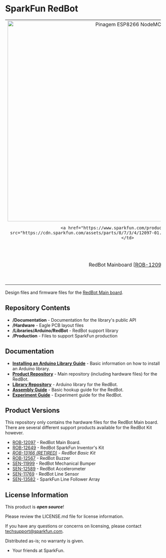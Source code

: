 SparkFun RedBot
===============

<table class="table table-hover table-striped table-bordered">
  <tr align="center">
   <td>
     <img class=" aligncenter wp-image-5141" title="Pinagem NodeMCU" src="https://uploads.filipeflop.com/2016/02/Node-MCU-ESP-12E-Pin-Out-Diagram2.jpg" alt="Pinagem ESP8266 NodeMCU" width="777" height="648">
     
     <a href="https://www.sparkfun.com/products/12097"><img src="https://cdn.sparkfun.com/assets/parts/8/7/3/4/12097-01.jpg" title="NodeMCU ESP8266"></a></td>
   <td><a href="https://www.sparkfun.com/products/12649"><img src="https://cdn.sparkfun.com//assets/parts/9/3/4/3/SIK_Shadow_Chasis.jpg" title="RedBot Inventor's Kit for RedBot"></a></td>
  </tr>
  <tr align="center">
    <td>RedBot Mainboard [<a href="https://www.sparkfun.com/products/12097">ROB-12097</a>]</td>
    <td>SparkFun Inventor's Kit for RedBot [<a href="https://www.sparkfun.com/products/12649">ROB-12649</a>]</td>
  </tr>
</table>

Design files and firmware files for the [RedBot Main board](https://www.sparkfun.com/products/11622).

Repository Contents
-------------------

* **/Documentation** - Documentation for the library's public API
* **/Hardware** - Eagle PCB layout files
* **/Libraries/Arduino/RedBot** - RedBot support library
* **/Production** - Files to support SparkFun production

Documentation
--------------

* **[Installing an Arduino Library Guide](https://learn.sparkfun.com/tutorials/installing-an-arduino-library)** - Basic information on how to install an Arduino library.
* **[Product Repository](https://github.com/sparkfun/RedBot)** - Main repository (including hardware files) for the RedBot.
* **[Library Repository](https://github.com/sparkfun/SparkFun_Redbot_Arduino_Library)** - Arduino library for the RedBot.
* **[Assembly Guide](https://learn.sparkfun.com/tutorials/assembly-guide-for-redbot-with-shadow-chassis)** - Basic hookup guide for the RedBot.
* **[Experiment Guide](https://learn.sparkfun.com/tutorials/experiment-guide-for-redbot-with-shadow-chassis)** - Experiment guide for the RedBot.


Product Versions
----------------
This repository only contains the hardware files for the RedBot Main board. There are several different support products available for the RedBot Kit however.

* [ROB-12097](https://www.sparkfun.com/products/12097) - RedBot Main Board.
* [ROB-12649](https://www.sparkfun.com/products/12649) - RedBot SparkFun Inventor's Kit
* *[ROB-13166 (RETIRED)](https://www.sparkfun.com/products/13166) - RedBot Basic Kit*
* [ROB-12567](https://www.sparkfun.com/products/12567) - RedBot Buzzer
* [SEN-11999](https://www.sparkfun.com/products/11999) - RedBot Mechanical Bumper
* [SEN-12589](https://www.sparkfun.com/products/12589) - RedBot Accelerometer
* [SEN-11769](https://www.sparkfun.com/products/11769) - RedBot Line Sensor
* [SEN-13582](https://www.sparkfun.com/products/13582) - SparkFun Line Follower Array

License Information
-------------------

This product is _**open source**_! 

Please review the LICENSE.md file for license information. 

If you have any questions or concerns on licensing, please contact techsupport@sparkfun.com.

Distributed as-is; no warranty is given.

- Your friends at SparkFun.
